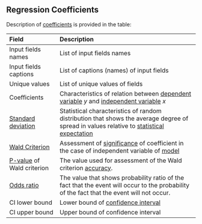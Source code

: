 ## Regression Coefficients

Description of [coefficients](https://wiki.loginom.ru/articles/coefficient-of-regression.html) is provided in the table:

| Field | Description |
|:--------------------|:----------|
| Input fields names | List of input fields names |
| Input fields captions | List of captions (names) of input fields |
| Unique values | List of unique values of fields |
| Coefficients | Characteristics of relation between [dependent variable](https://wiki.loginom.ru/articles/output-variable.html) *y* and [independent variable](https://wiki.loginom.ru/articles/input-variable.html) *x* |
| [Standard deviation](https://wiki.loginom.ru/articles/mean-square-deviation.html) | Statistical characteristics of random distribution that shows the average degree of spread in values relative to [statistical expectation](https://wiki.loginom.ru/articles/expectation-value.html) |
| [Wald Criterion](https://wiki.loginom.ru/articles/wald-test.html) | Assessment of [significance](https://wiki.loginom.ru/articles/significance-regr.html) of coefficient in the case of independent variable of [model](https://wiki.loginom.ru/articles/taught-model.html) |
| [P-value](https://wiki.loginom.ru/articles/p-value.html) of Wald criterion | The value used for assessment of the Wald criterion [accuracy](https://wiki.loginom.ru/articles/precision.html). |
| [Odds ratio](https://wiki.loginom.ru/articles/odds-ratio.html) | The value that shows probability ratio of the fact that the event will occur to the probability of the fact that the event will not occur. |
| CI lower bound | Lower bound of [confidence interval](https://wiki.loginom.ru/articles/confidence-interval.html) |
| CI upper bound | Upper bound of confidence interval |